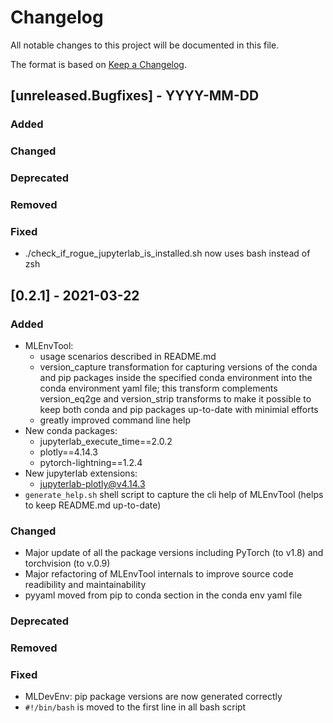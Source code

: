 # Changelog

All notable changes to this project will be documented in this file.

The format is based on [Keep a Changelog](http://keepachangelog.com/en/1.0.0/).

## [unreleased.Bugfixes] - YYYY-MM-DD
### Added
 
### Changed

### Deprecated

### Removed

### Fixed
  - ./check_if_rogue_jupyterlab_is_installed.sh now uses bash instead of zsh

## [0.2.1] - 2021-03-22

### Added
 - MLEnvTool:
   - usage scenarios described in README.md
   - version_capture transformation for capturing versions of the conda and pip packages inside   the specified conda environment into the conda environment yaml file; this transform complements version_eq2ge and version_strip transforms to make it possible to keep both conda and pip packages up-to-date with minimial efforts
   - greatly improved command line help
 - New conda packages: 
    - jupyterlab_execute_time==2.0.2
    - plotly==4.14.3
    - pytorch-lightning==1.2.4
 - New jupyterlab extensions:
    - jupyterlab-plotly@v4.14.3
 - `generate_help.sh` shell script to capture the cli help of MLEnvTool (helps to keep README.md up-to-date)
 
### Changed
 - Major update of all the package versions including PyTorch (to v1.8) and torchvision (to v.0.9)
 - Major refactoring of MLEnvTool internals to improve source code readibility and maintainability
 - pyyaml moved from pip to conda section in the conda env yaml file

### Deprecated

### Removed

### Fixed
 - MLDevEnv: pip package versions are now generated correctly
 - `#!/bin/bash` is moved to the first line in all bash script


